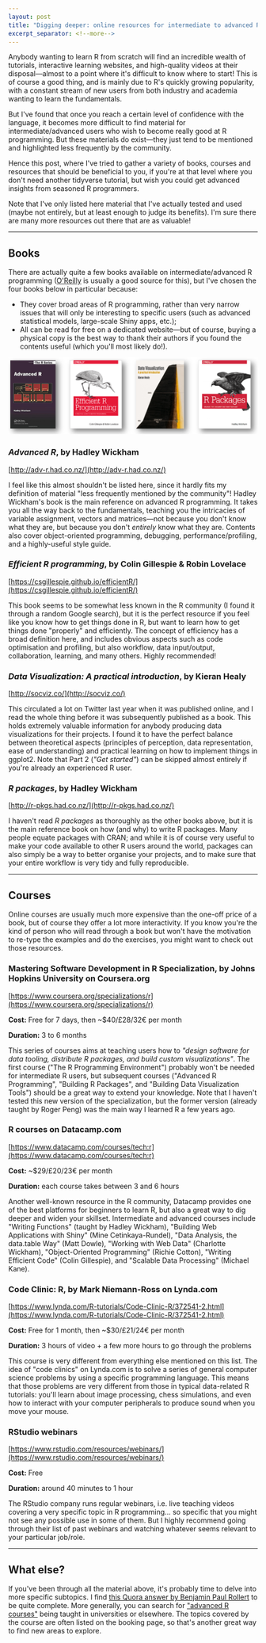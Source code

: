 ```yaml
---
layout: post
title: "Digging deeper: online resources for intermediate to advanced R users"
excerpt_separator: <!--more-->
---
```


Anybody wanting to learn R from scratch will find an incredible wealth of tutorials, interactive learning websites, and high-quality videos at their disposal—almost to a point where it's difficult to know where to start! This is of course a good thing, and is mainly due to R's quickly growing popularity, with a constant stream of new users from both industry and academia wanting to learn the fundamentals.

But I've found that once you reach a certain level of confidence with the language, it becomes more difficult to find material for intermediate/advanced users who wish to become really good at R programming. But these materials do exist—they just tend to be mentioned and highlighted less frequently by the community.

Hence this post, where I've tried to gather a variety of books, courses and resources that should be beneficial to you, if you're at that level where you don't need another tidyverse tutorial, but wish you could get advanced insights from seasoned R programmers. 

<!--more-->

Note that I've only listed here material that I've actually tested and used (maybe not entirely, but at least enough to judge its benefits). I'm sure there are many more resources out there that are as valuable!

---

## Books

There are actually quite a few books available on intermediate/advanced R programming ([O'Reilly](https://www.oreilly.com/search/?query=R&extended_publisher_data=true&highlight=true&include_assessments=false&include_case_studies=true&include_courses=true&include_playlists=true&include_collections=true&include_notebooks=true&is_academic_institution_account=false&source=user&formats=book&sort=relevance&facet_json=true&page=0&include_facets=false&include_scenarios=true&include_sandboxes=true&json_facets=true) is usually a good source for this), but I've chosen the four books below in particular because:

* They cover broad areas of R programming, rather than very narrow issues that will only be interesting to specific users (such as advanced statistical models, large-scale Shiny apps, etc.);
* All can be read for free on a dedicated website—but of course, buying a physical copy is the best way to thank their authors if you found the contents useful (which you'll most likely do!).

![Advanced R books](https://raw.githubusercontent.com/edomt/edomt.github.io/master/images/bookshelf.png)

### _Advanced R_, by Hadley Wickham

[http://adv-r.had.co.nz/](http://adv-r.had.co.nz/)

I feel like this almost shouldn't be listed here, since it hardly fits my definition of material "less frequently mentioned by the community"! Hadley Wickham's book is the main reference on advanced R programming. It takes you all the way back to the fundamentals, teaching you the intricacies of variable assignment, vectors and matrices—not because you don't know what they are, but because you don't _entirely_ know what they are. Contents also cover object-oriented programming, debugging, performance/profiling, and a highly-useful style guide.

### _Efficient R programming_, by Colin Gillespie & Robin Lovelace

[https://csgillespie.github.io/efficientR/](https://csgillespie.github.io/efficientR/)

This book seems to be somewhat less known in the R community (I found it through a random Google search), but it is the perfect resource if you feel like you know how to get things done in R, but want to learn how to get things done "properly" and efficiently. The concept of efficiency has a broad definition here, and includes obvious aspects such as code optimisation and profiling, but also workflow, data input/output, collaboration, learning, and many others. Highly recommended!

### _Data Visualization: A practical introduction_, by Kieran Healy

[http://socviz.co/](http://socviz.co/)

This circulated a lot on Twitter last year when it was published online, and I read the whole thing before it was subsequently published as a book. This holds extremely valuable information for anybody producing data visualizations for their projects. I found it to have the perfect balance between theoretical aspects (principles of perception, data representation, ease of understanding) and practical learning on how to implement things in ggplot2. Note that Part 2 (_"Get started"_) can be skipped almost entirely if you're already an experienced R user.

### _R packages_, by Hadley Wickham

[http://r-pkgs.had.co.nz/](http://r-pkgs.had.co.nz/)

I haven't read _R packages_ as thoroughly as the other books above, but it is the main reference book on how (and why) to write R packages. Many people equate packages with CRAN; and while it is of course very useful to make your code available to other R users around the world, packages can also simply be a way to better organise your projects, and to make sure that your entire workflow is very tidy and fully reproducible.

---

## Courses

Online courses are usually much more expensive than the one-off price of a book, but of course they offer a lot more interactivity. If you know you're the kind of person who will read through a book but won't have the motivation to re-type the examples and do the exercises, you might want to check out those resources.

### Mastering Software Development in R Specialization, by Johns Hopkins University on Coursera.org

[https://www.coursera.org/specializations/r](https://www.coursera.org/specializations/r)

**Cost:** Free for 7 days, then ~$40/£28/32€ per month

**Duration:** 3 to 6 months

This series of courses aims at teaching users how to _"design software for data tooling, distribute R packages, and build custom visualizations"_. The first course ("The R Programming Environment") probably won't be needed for intermediate R users, but subsequent courses ("Advanced R Programming", "Building R Packages", and "Building Data Visualization Tools") should be a great way to extend your knowledge. Note that I haven't tested this new version of the specialization, but the former version (already taught by Roger Peng) was the main way I learned R a few years ago.

### R courses on Datacamp.com

[https://www.datacamp.com/courses/tech:r](https://www.datacamp.com/courses/tech:r)

**Cost:** ~$29/£20/23€ per month

**Duration:** each course takes between 3 and 6 hours

Another well-known resource in the R community, Datacamp provides one of the best platforms for beginners to learn R, but also a great way to dig deeper and widen your skillset. Intermediate and advanced courses include "Writing Functions" (taught by Hadley Wickham), "Building Web Applications with Shiny" (Mine Cetinkaya-Rundel), "Data Analysis, the data.table Way" (Matt Dowle), "Working with Web Data" (Charlotte Wickham), "Object-Oriented Programming" (Richie Cotton), "Writing Efficient Code" (Colin Gillespie), and "Scalable Data Processing" (Michael Kane).

### Code Clinic: R, by Mark Niemann-Ross on Lynda.com

[https://www.lynda.com/R-tutorials/Code-Clinic-R/372541-2.html](https://www.lynda.com/R-tutorials/Code-Clinic-R/372541-2.html)

**Cost:** Free for 1 month, then ~$30/£21/24€ per month

**Duration:** 3 hours of video + a few more hours to go through the problems

This course is very different from everything else mentioned on this list. The idea of "code clinics" on Lynda.com is to solve a series of general computer science problems by using a specific programming language. This means that those problems are very different from those in typical data-related R tutorials: you'll learn about image processing, chess simulations, and even how to interact with your computer peripherals to produce sound when you move your mouse.

### RStudio webinars

[https://www.rstudio.com/resources/webinars/](https://www.rstudio.com/resources/webinars/)

**Cost:** Free

**Duration:** around 40 minutes to 1 hour

The RStudio company runs regular webinars, i.e. live teaching videos covering a very specific topic in R programming... so specific that you might not see any possible use in some of them. But I highly recommend going through their list of past webinars and watching whatever seems relevant to your particular job/role.

---

## What else?

If you've been through all the material above, it's probably time to delve into more specific subtopics. I find [this Quora answer by Benjamin Paul Rollert](https://www.quora.com/How-do-I-become-an-expert-in-R-if-I%E2%80%99m-an-intermediate-now-Any-good-books-lectures-or-blogs/answer/Benjamin-Paul-Rollert) to be quite complete. More generally, you can search for ["advanced R courses"](https://duckduckgo.com/?q=advanced+r+course&t=ffab&ia=web) being taught in universities or elsewhere. The topics covered by the course are often listed on the booking page, so that's another great way to find new areas to explore.
